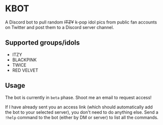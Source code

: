 # KBOT
A Discord bot to pull random ~~ITZY~~ k-pop idol pics from public fan accounts on Twitter and post them to a Discord server channel.

## Supported groups/idols
- ITZY
- BLACKPINK
- TWICE
- RED VELVET

## Usage
The bot is currently in `beta` phase. Shoot me an email to request access!

If I have already sent you an access link (which should automatically add the bot to your selected server), you don't need to do anything else. Send a `!help` command to the bot (either by DM or server) to list all the commands.
